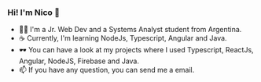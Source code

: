 ### Hi! I'm Nico 👋
- 👨‍💻 I'm a Jr. Web Dev and a Systems Analyst student from Argentina.
- ☕ Currently, I'm learning NodeJs, Typescript, Angular and Java.
- 🕶 You can have a look at my projects where I used Typescript, ReactJs, Angular, NodeJS, Firebase and Java.
- 📫 If you have any question, you can send me a email.
